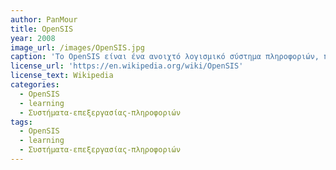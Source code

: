 ```yaml
---
author: PanMour
title: OpenSIS
year: 2008
image_url: /images/OpenSIS.jpg
caption: 'Το OpenSIS είναι ένα ανοιχτό λογισμικό σύστημα πληροφοριών, που περιέχει πληροφορίες σχετικά με τους μαθητές του κάθε σχολείου. Γραμμένο χρησιμοποιώντας PHP και αποθηκεύοντας τα στοιχεία μέσω του MySQL είναι ένα απλό και πρακτικό λογισμικό για την συλλογή και αποθήκευση πληροφοριών μαθητών (π.χ. βαθμοί διαγωνισμάτων, στοιχεία, βαθμοί εργασιών)'
license_url: 'https://en.wikipedia.org/wiki/OpenSIS'
license_text: Wikipedia
categories:
  - OpenSIS
  - learning
  - Συστήματα-επεξεργασίας-πληροφοριών
tags:
  - OpenSIS
  - learning
  - Συστήματα-επεξεργασίας-πληροφοριών
---
```

